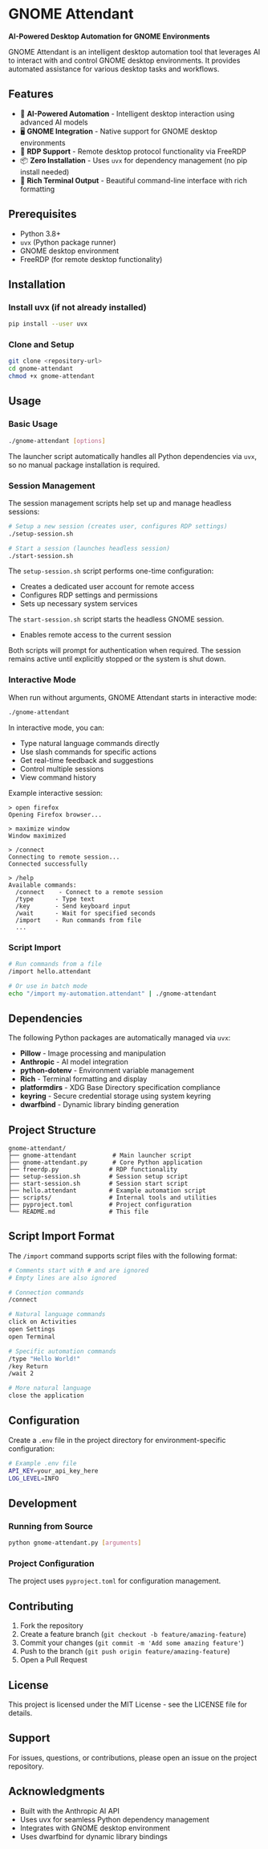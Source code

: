 # GNOME Attendant

**AI-Powered Desktop Automation for GNOME Environments**

GNOME Attendant is an intelligent desktop automation tool that leverages AI to interact with and control GNOME desktop environments. It provides automated assistance for various desktop tasks and workflows.

## Features

- 🤖 **AI-Powered Automation** - Intelligent desktop interaction using advanced AI models
- 🖥️ **GNOME Integration** - Native support for GNOME desktop environments
- 🔗 **RDP Support** - Remote desktop protocol functionality via FreeRDP
- 📦 **Zero Installation** - Uses `uvx` for dependency management (no pip install needed)
- 🎨 **Rich Terminal Output** - Beautiful command-line interface with rich formatting

## Prerequisites

- Python 3.8+
- `uvx` (Python package runner)
- GNOME desktop environment
- FreeRDP (for remote desktop functionality)

## Installation

### Install uvx (if not already installed)
```bash
pip install --user uvx
```

### Clone and Setup
```bash
git clone <repository-url>
cd gnome-attendant
chmod +x gnome-attendant
```

## Usage

### Basic Usage
```bash
./gnome-attendant [options]
```

The launcher script automatically handles all Python dependencies via `uvx`, so no manual package installation is required.

### Session Management

The session management scripts help set up and manage headless sessions:

```bash
# Setup a new session (creates user, configures RDP settings)
./setup-session.sh

# Start a session (launches headless session)
./start-session.sh
```

The `setup-session.sh` script performs one-time configuration:
- Creates a dedicated user account for remote access
- Configures RDP settings and permissions
- Sets up necessary system services

The `start-session.sh` script starts the headless GNOME session.
- Enables remote access to the current session

Both scripts will prompt for authentication when required. The session remains active until explicitly stopped or the system is shut down.

### Interactive Mode
When run without arguments, GNOME Attendant starts in interactive mode:
```bash
./gnome-attendant
```

In interactive mode, you can:
- Type natural language commands directly
- Use slash commands for specific actions
- Get real-time feedback and suggestions
- Control multiple sessions
- View command history

Example interactive session:
```
> open firefox
Opening Firefox browser...

> maximize window
Window maximized

> /connect
Connecting to remote session...
Connected successfully

> /help
Available commands:
  /connect    - Connect to a remote session
  /type      - Type text
  /key       - Send keyboard input
  /wait      - Wait for specified seconds
  /import    - Run commands from file
  ...
```

### Script Import
```bash
# Run commands from a file
/import hello.attendant

# Or use in batch mode
echo "/import my-automation.attendant" | ./gnome-attendant
```

## Dependencies

The following Python packages are automatically managed via `uvx`:

- **Pillow** - Image processing and manipulation
- **Anthropic** - AI model integration
- **python-dotenv** - Environment variable management
- **Rich** - Terminal formatting and display
- **platformdirs** - XDG Base Directory specification compliance
- **keyring** - Secure credential storage using system keyring
- **dwarfbind** - Dynamic library binding generation

## Project Structure

```
gnome-attendant/
├── gnome-attendant          # Main launcher script
├── gnome-attendant.py       # Core Python application
├── freerdp.py              # RDP functionality
├── setup-session.sh        # Session setup script
├── start-session.sh        # Session start script
├── hello.attendant         # Example automation script
├── scripts/                # Internal tools and utilities
├── pyproject.toml          # Project configuration
└── README.md               # This file
```

## Script Import Format

The `/import` command supports script files with the following format:

```bash
# Comments start with # and are ignored
# Empty lines are also ignored

# Connection commands
/connect

# Natural language commands
click on Activities
open Settings
open Terminal

# Specific automation commands
/type "Hello World!"
/key Return
/wait 2

# More natural language
close the application
```

## Configuration

Create a `.env` file in the project directory for environment-specific configuration:

```bash
# Example .env file
API_KEY=your_api_key_here
LOG_LEVEL=INFO
```

## Development

### Running from Source
```bash
python gnome-attendant.py [arguments]
```

### Project Configuration
The project uses `pyproject.toml` for configuration management.

## Contributing

1. Fork the repository
2. Create a feature branch (`git checkout -b feature/amazing-feature`)
3. Commit your changes (`git commit -m 'Add some amazing feature'`)
4. Push to the branch (`git push origin feature/amazing-feature`)
5. Open a Pull Request

## License

This project is licensed under the MIT License - see the LICENSE file for details.

## Support

For issues, questions, or contributions, please open an issue on the project repository.

## Acknowledgments

- Built with the Anthropic AI API
- Uses uvx for seamless Python dependency management
- Integrates with GNOME desktop environment
- Uses dwarfbind for dynamic library bindings 
